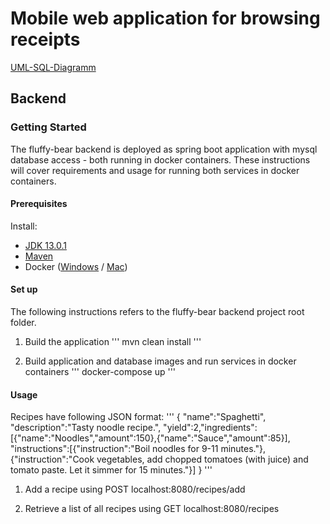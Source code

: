 # Mobile web application for browsing receipts
[UML-SQL-Diagramm](https://drive.google.com/file/d/1NH8oqzhDk3qjIZlYgTxwlgJiOX7kkEN6/view?usp=sharing)

## Backend

### Getting Started

The fluffy-bear backend is deployed as spring boot application with mysql database access - both running in docker containers. These instructions will cover requirements and usage for running both services in docker containers.

#### Prerequisites

Install:
* [JDK 13.0.1](https://www.oracle.com/technetwork/java/javase/downloads/jdk13-downloads-5672538.html)
* [Maven](https://maven.apache.org/download.cgi)
* Docker ([Windows](https://download.docker.com/win/stable/Docker%20for%20Windows%20Installer.exe) / [Mac](https://download.docker.com/mac/stable/Docker.dmg))

#### Set up

The following instructions refers to the fluffy-bear backend project root folder.

1. Build the application
'''
mvn clean install
'''

2. Build application and database images and run services in docker containers
'''
docker-compose up
'''

#### Usage

Recipes have following JSON format:
'''
{
	"name":"Spaghetti",
	"description":"Tasty noodle recipe.",
	"yield":2,"ingredients":[{"name":"Noodles","amount":150},{"name":"Sauce","amount":85}],
	"instructions":[{"instruction":"Boil noodles for 9-11 minutes."},{"instruction":"Cook vegetables, add  chopped tomatoes (with juice) and tomato paste. Let it simmer for 15 minutes."}]
}
'''

1. Add a recipe using POST localhost:8080/recipes/add

2. Retrieve a list of all recipes using GET localhost:8080/recipes